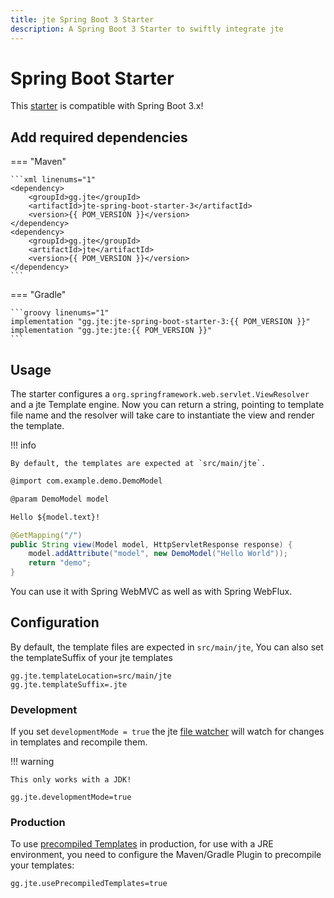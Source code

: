 ```yaml
---
title: jte Spring Boot 3 Starter
description: A Spring Boot 3 Starter to swiftly integrate jte
---
```


# Spring Boot Starter

This [starter](https://docs.spring.io/spring-boot/docs/3.2.x/reference/htmlsingle/#using.build-systems.starters) is compatible with Spring Boot 3.x!

## Add required dependencies

=== "Maven"

    ```xml linenums="1"
    <dependency>
        <groupId>gg.jte</groupId>
        <artifactId>jte-spring-boot-starter-3</artifactId>
        <version>{{ POM_VERSION }}</version>
    </dependency>
    <dependency>
        <groupId>gg.jte</groupId>
        <artifactId>jte</artifactId>
        <version>{{ POM_VERSION }}</version>
    </dependency>
    ```

=== "Gradle"

    ```groovy linenums="1"
    implementation "gg.jte:jte-spring-boot-starter-3:{{ POM_VERSION }}"
    implementation "gg.jte:jte:{{ POM_VERSION }}"
    ```

## Usage

The starter configures a `org.springframework.web.servlet.ViewResolver` and a jte Template engine. Now you can return a string, pointing to template file name and the resolver will take care to instantiate the view and render the template.

!!! info

    By default, the templates are expected at `src/main/jte`.

```html linenums="1"
@import com.example.demo.DemoModel

@param DemoModel model

Hello ${model.text}!
```

```java linenums="1"
@GetMapping("/") 
public String view(Model model, HttpServletResponse response) {
    model.addAttribute("model", new DemoModel("Hello World"));
    return "demo";
}
```

You can use it with Spring WebMVC as well as with Spring WebFlux.

## Configuration 

By default, the template files are expected in `src/main/jte`, You can also set the templateSuffix of your jte templates

````properties linenums="1"
gg.jte.templateLocation=src/main/jte
gg.jte.templateSuffix=.jte
````

### Development 

If you set `developmentMode = true` the jte [file watcher](hot-reloading.md) will watch for changes in templates and recompile them.

!!! warning

    This only works with a JDK!

```properties linenums="1"
gg.jte.developmentMode=true
```

### Production

To use [precompiled Templates](pre-compiling.md) in production, for use with a JRE environment, you need to configure the Maven/Gradle Plugin to precompile your templates:

````properties linenums="1"
gg.jte.usePrecompiledTemplates=true
````


